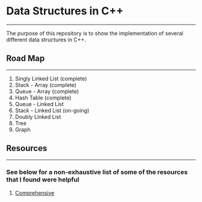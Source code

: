 # Data Structures in C++
---
The purpose of this repository is to show the implementation of several different data structures
in C++. 

## Road Map
---
1. Singly Linked List (complete)
2. Stack - Array (complete)
3. Queue - Array (complete)
9. Hash Table (complete)
4. Queue - Linked List
5. Stack - Linked List (on-going)
6. Doubly Linked List
7. Tree
8. Graph

## Resources
---
### See below for a non-exhaustive list of some of the resources that I found were helpful 

1. [Comprehensive](https://www.youtube.com/watch?v=B31LgI4Y4DQ&t=3954s)